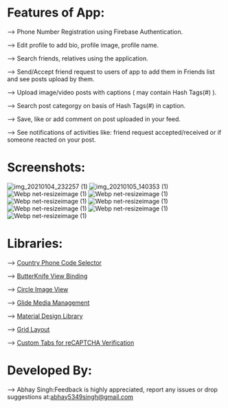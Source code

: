 # Features of App:
--> Phone Number Registration using Firebase Authentication.

--> Edit profile to add bio, profile image, profile name.

--> Search friends, relatives using the application.

--> Send/Accept friend request to users of app to add them in Friends list and see posts upload by them.

--> Upload image/video posts with captions ( may contain Hash Tags(#) ).

--> Search post categorgy on basis of Hash Tags(#) in caption.

--> Save, like or add comment on post uploaded in your feed.

--> See notifications of activities like: friend request accepted/received or if someone reacted on your post.

# Screenshots:
![img_20210104_232257 (1)](https://user-images.githubusercontent.com/48565759/103565874-1b750d80-4ee7-11eb-93f7-7b059faaaeb3.png)
![img_20210105_140353 (1)](https://user-images.githubusercontent.com/48565759/103624298-57e45000-4f5f-11eb-8b17-6c033b1c29a0.png)
![Webp net-resizeimage (1)](https://user-images.githubusercontent.com/48565759/103566440-064cae80-4ee8-11eb-9d01-e2275299ed90.png)
![Webp net-resizeimage (1)](https://user-images.githubusercontent.com/48565759/103566701-75c29e00-4ee8-11eb-83bf-14b70b3b17c3.png)
![Webp net-resizeimage (1)](https://user-images.githubusercontent.com/48565759/103566847-be7a5700-4ee8-11eb-8868-1d99bbd6f1b0.png)
![Webp net-resizeimage (1)](https://user-images.githubusercontent.com/48565759/103567176-524c2300-4ee9-11eb-8ea7-23f1d4a4e0ed.png)
![Webp net-resizeimage (1)](https://user-images.githubusercontent.com/48565759/103567301-94756480-4ee9-11eb-953a-f5e9a23ca8c0.png)
![Webp net-resizeimage (1)](https://user-images.githubusercontent.com/48565759/103567601-1b2a4180-4eea-11eb-8934-3c14b7e47eb6.png)
![Webp net-resizeimage (1)](https://user-images.githubusercontent.com/48565759/103567732-5af12900-4eea-11eb-93ea-457d116ef993.png)

# Libraries:
--> [Country Phone Code Selector](https://github.com/hbb20/CountryCodePickerProject)

--> [ButterKnife View Binding](https://github.com/JakeWharton/butterknife)

--> [Circle Image View](https://github.com/hdodenhof/CircleImageView)

--> [Glide Media Management](https://github.com/bumptech/glide)

--> [Material Design Library](https://github.com/navasmdc/MaterialDesignLibrary)

--> [Grid Layout](https://developer.android.com/jetpack/androidx/releases/gridlayout)

--> [Custom Tabs for reCAPTCHA Verification](https://developers.google.com/web/android/custom-tabs/implementation-guide)

# Developed By:
--> Abhay Singh:Feedback is highly appreciated, report any issues or drop suggestions at:[abhay5349singh@gmail.com](mailto:abhay5349singh@gmail.com)
